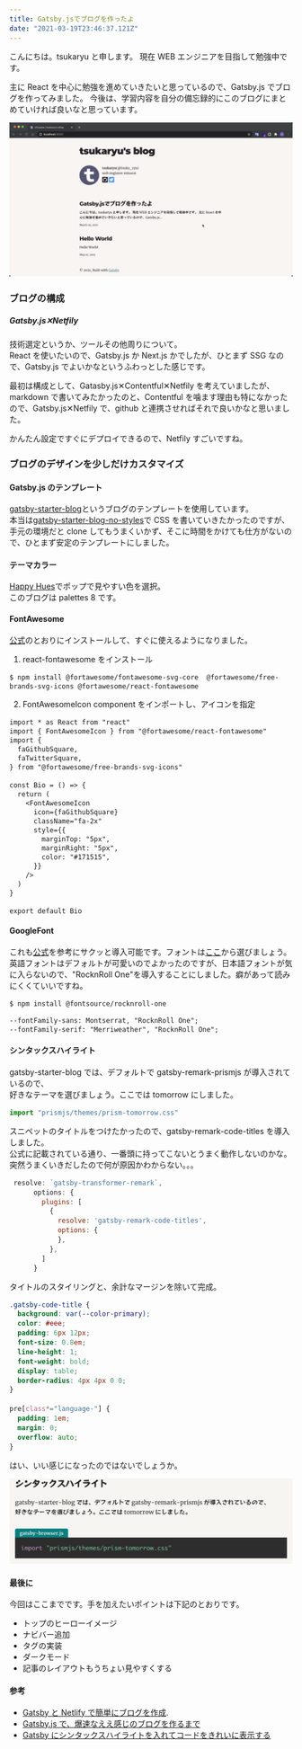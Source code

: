 ```yaml
---
title: Gatsby.jsでブログを作ったよ
date: "2021-03-19T23:46:37.121Z"
---
```


こんにちは。tsukaryu と申します。
現在 WEB エンジニアを目指して勉強中です。

主に React を中心に勉強を進めていきたいと思っているので、Gatsby.js でブログを作ってみました。
今後は、学習内容を自分の備忘録的にこのブログにまとめていければ良いなと思っています。

![tsukaryu's blog](./tsukaryuBlog.png)

### ブログの構成

##### Gatsby.js✕Netfily

技術選定というか、ツールその他周りについて。  
React を使いたいので、Gatsby.js か Next.js かでしたが、ひとまず SSG なので、Gatsby.js でよいかなというふわっとした感じです。

最初は構成として、Gatasby.js✕Contentful✕Netfily を考えていましたが、markdown で書いてみたかったのと、Contentful を噛ます理由も特になかったので、Gatsby.js✕Netfily で、github と連携させればそれで良いかなと思いました。

かんたん設定ですぐにデプロイできるので、Netfily すごいですね。

### ブログのデザインを少しだけカスタマイズ

#### Gatsby.js のテンプレート

[gatsby-starter-blog](https://github.com/gatsbyjs/gatsby-starter-blog)というブログのテンプレートを使用しています。  
本当は[gatsby-starter-blog-no-styles](https://github.com/noahg/gatsby-starter-blog-no-styles)で CSS を書いていきたかったのですが、手元の環境だと clone してもうまくいかず、そこに時間をかけても仕方がないので、ひとまず安定のテンプレートにしました。

#### テーマカラー

[Happy Hues](https://www.happyhues.co/)でポップで見やすい色を選択。  
このブログは palettes 8 です。

#### FontAwesome

[公式](https://www.gatsbyjs.com/docs/recipes/styling-css/#using-font-awesome)のとおりにインストールして、すぐに使えるようになりました。

1. react-fontawesome をインストール

```bash:title=zsh
$ npm install @fortawesome/fontawesome-svg-core  @fortawesome/free-brands-svg-icons @fortawesome/react-fontawesome
```

2. FontAwesomeIcon component をインポートし、アイコンを指定

```js:title=bio.js（抜粋）
import * as React from "react"
import { FontAwesomeIcon } from "@fortawesome/react-fontawesome"
import {
  faGithubSquare,
  faTwitterSquare,
} from "@fortawesome/free-brands-svg-icons"

const Bio = () => {
  return (
    <FontAwesomeIcon
      icon={faGithubSquare}
      className="fa-2x"
      style={{
        marginTop: "5px",
        marginRight: "5px",
        color: "#171515",
      }}
    />
  )
}

export default Bio
```

#### GoogleFont

これも[公式](https://www.gatsbyjs.com/docs/recipes/styling-css/#using-google-fonts)を参考にサクッと導入可能です。フォントは[ここ](https://github.com/fontsource/fontsource/tree/master/packages)から選びましょう。  
英語フォントはデフォルトが可愛いのでよかったのですが、日本語フォントが気に入らないので、"RocknRoll One"を導入することにしました。癖があって読みにくくていいですね。

```bash:title=zsh
$ npm install @fontsource/rocknroll-one
```

```css:title=style.css(抜粋)
--fontFamily-sans: Montserrat, "RocknRoll One";
--fontFamily-serif: "Merriweather", "RocknRoll One";
```

#### シンタックスハイライト

gatsby-starter-blog では、デフォルトで gatsby-remark-prismjs が導入されているので、  
好きなテーマを選びましょう。ここでは tomorrow にしました。

```js:title=gatsby-browser.js
import "prismjs/themes/prism-tomorrow.css"
```

スニペットのタイトルをつけたかったので、gatsby-remark-code-titles を導入しました。  
公式に記載されている通り、一番頭に持ってこないとうまく動作しないのかな。  
突然うまくいきだしたので何が原因かわからない。。。

```js:title=gatsby-config.js
 resolve: `gatsby-transformer-remark`,
      options: {
        plugins: [
          {
            resolve: 'gatsby-remark-code-titles',
            options: {
            },
          },
        ]
      }
```

タイトルのスタイリングと、余計なマージンを除いて完成。

```css:title=style.css
.gatsby-code-title {
  background: var(--color-primary);
  color: #eee;
  padding: 6px 12px;
  font-size: 0.8em;
  line-height: 1;
  font-weight: bold;
  display: table;
  border-radius: 4px 4px 0 0;
}

pre[class*="language-"] {
  padding: 1em;
  margin: 0;
  overflow: auto;
}
```

はい、いい感じになったのではないでしょうか。

![syntaxhighlighting](./syntax.png)

#### 最後に
今回はここまでです。手を加えたいポイントは下記のとおりです。
- トップのヒーローイメージ
- ナビバー追加
- タグの実装
- ダークモード
- 記事のレイアウトもうちょい見やすくする

#### 参考

- [Gatsby と Netlify で簡単にブログを作成](https://qiita.com/k-penguin-sato/items/7554e5e7e90aa10ae225).
- [Gatsby.js で、爆速なええ感じのブログを作るまで](https://kyabe.net/blog/making-blog-with-gatsbyjs/)
- [Gatsby にシンタックスハイライトを入れてコードをきれいに表示する](https://littlebylittle.work/2020/01/gatsby-syntax-highlighting/)
